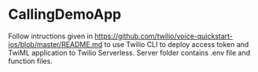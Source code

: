 # CallingDemoApp
Follow intructions given in https://github.com/twilio/voice-quickstart-ios/blob/master/README.md to use Twilio CLI to deploy access token and TwiML application to Twilio Serverless. Server folder contains .env file and function files.
